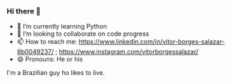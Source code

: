 ### Hi there 👋

- 🌱 I’m currently learning Python
- 👯 I’m looking to collaborate on code progress
- 📫 How to reach me: https://www.linkedin.com/in/vitor-borges-salazar-8b0049237/ ; https://www.instagram.com/vitorborgessalazar/
- 😄 Pronouns: He or his

I'm a Brazilian guy ho likes to live.
